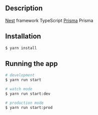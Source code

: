 ## Description

[Nest](https://github.com/nestjs/nest) framework TypeScript
[Prisma](https://www.prisma.io/) Prisma

## Installation

```bash
$ yarn install
```

## Running the app

```bash
# development
$ yarn run start

# watch mode
$ yarn run start:dev

# production mode
$ yarn run start:prod
```

